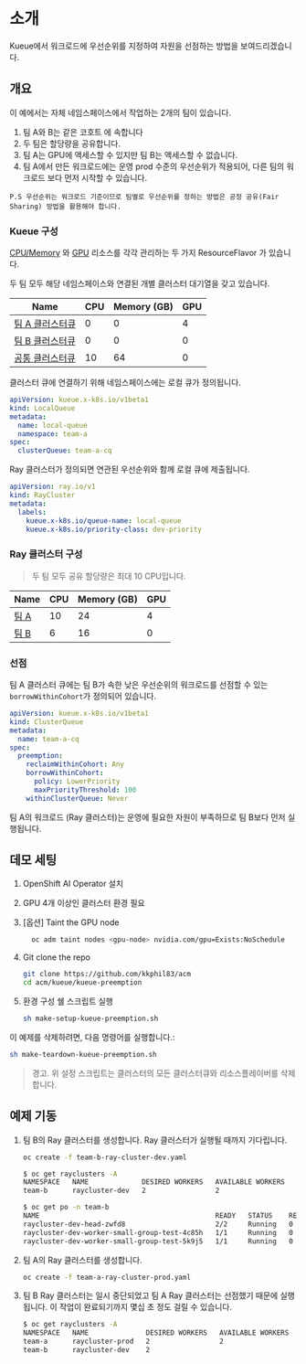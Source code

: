 # 소개

Kueue에서 워크로드에 우선순위를 지정하여 자원을 선점하는 방법을 보여드리겠습니다.

## 개요 
이 예에서는 자체 네임스페이스에서 작업하는 2개의 팀이 있습니다.

1. 팀 A와 B는 같은 코호트 에 속합니다
1. 두 팀은 할당량을 공유합니다.
1. 팀 A는 GPU에 액세스할 수 있지만 팀 B는 액세스할 수 없습니다.
1. 팀 A에서 만든 워크로드에는 운영 prod 수준의 우선순위가 적용되어, 다른 팀의 워크로드 보다 먼저 시작할 수 있습니다.

`P.S 우선순위는 워크로드 기준이므로 팀별로 우선순위를 정하는 방법은 공정 공유(Fair Sharing) 방법을 활용해야 합니다.`

### Kueue 구성 

[CPU/Memory](default-flavor.yaml) 와 [GPU](gpu-flavor.yaml) 리소스를 각각 관리하는 두 가지 ResourceFlavor 가 있습니다.

두 팀 모두 해당 네임스페이스와 연결된 개별 클러스터 대기열을 갖고 있습니다.


| Name                        | CPU | Memory (GB) | GPU 
| --------------------------- | --- | ----------- | ---
| [팀 A 클러스터큐](team-a-cq.yaml) | 0   | 0           | 4 
| [팀 B 클러스터큐](team-b-cq.yaml) | 0   | 0           | 0
| [공통 클러스터큐](shared-cq.yaml) | 10  | 64          | 0   

클러스터 큐에 연결하기 위해 네임스페이스에는 로컬 큐가 정의됩니다.

```yaml
apiVersion: kueue.x-k8s.io/v1beta1
kind: LocalQueue
metadata:
  name: local-queue
  namespace: team-a
spec:
  clusterQueue: team-a-cq
```

Ray 클러스터가 정의되면 연관된 우선순위와 함께 로컬 큐에 제출됩니다.

```yaml
apiVersion: ray.io/v1
kind: RayCluster
metadata:
  labels:  
    kueue.x-k8s.io/queue-name: local-queue
    kueue.x-k8s.io/priority-class: dev-priority
```

### Ray 클러스터 구성

> 두 팀 모두 공유 할당량은 최대 10 CPU입니다.

| Name                                   | CPU | Memory (GB) | GPU 
| -------------------------------------- | --- | ----------- | ----
| [팀 A](team-a-ray-cluster-prod.yaml) | 10  | 24          | 4 
| [팀 B](team-b-ray-cluster-dev.yaml)  | 6   | 16          | 0


### 선점

팀 A 클러스터 큐에는 팀 B가 속한 낮은 우선순위의 워크로드를 선점할 수 있는 `borrowWithinCohort`가 정의되어 있습니다.

```yaml
apiVersion: kueue.x-k8s.io/v1beta1
kind: ClusterQueue
metadata:
  name: team-a-cq
spec:
  preemption:
    reclaimWithinCohort: Any
    borrowWithinCohort:
      policy: LowerPriority
      maxPriorityThreshold: 100
    withinClusterQueue: Never
```

팀 A의 워크로드 (Ray 클러스터)는 운영에 필요한 자원이 부족하므로 팀 B보다 먼저 실행됩니다.


## 데모 세팅

1. OpenShift AI Operator 설치

2. GPU 4개 이상인 클러스터 환경 필요

3. [옵션] Taint the GPU node
    ```bash
      oc adm taint nodes <gpu-node> nvidia.com/gpu=Exists:NoSchedule
    ```
4. Git clone the repo

    ```bash
    git clone https://github.com/kkphil83/acm
    cd acm/kueue/kueue-preemption
    ```

5. 환경 구성 쉘 스크립트 실행
  
    ```bash
    sh make-setup-kueue-preemption.sh
    ```

이 예제를 삭제하려면, 다음 명령어를 실행합니다.:
```bash
sh make-teardown-kueue-preemption.sh
```
> 경고. 위 설정 스크립트는 클러스터의 모든 클러스터큐와 리소스플레이버를 삭제합니다.

## 예제 기동

1. 팀 B의 Ray 클러스터를 생성합니다. Ray 클러스터가 실행될 때까지 기다립니다.
    ```bash
    oc create -f team-b-ray-cluster-dev.yaml
    ```

    ```bash
    $ oc get rayclusters -A
    NAMESPACE   NAME             DESIRED WORKERS   AVAILABLE WORKERS   CPUS   MEMORY   GPUS   STATUS   AGE
    team-b      raycluster-dev   2                 2                   6      16G      0      ready    70s

    $ oc get po -n team-b
    NAME                                           READY   STATUS    RESTARTS   AGE
    raycluster-dev-head-zwfd8                      2/2     Running   0          45s
    raycluster-dev-worker-small-group-test-4c85h   1/1     Running   0          43s
    raycluster-dev-worker-small-group-test-5k9j5   1/1     Running   0          43s
    ```

2. 팀 A의 Ray 클러스터를 생성합니다.
    ```bash
    oc create -f team-a-ray-cluster-prod.yaml
    ```

3. 팀 B Ray 클러스터는 일시 중단되었고 팀 A Ray 클러스터는 선점했기 때문에 실행 됩니다. 이 작업이 완료되기까지 몇십 초 정도 걸릴 수 있습니다. 

    ```bash
    $ oc get rayclusters -A
    NAMESPACE   NAME              DESIRED WORKERS   AVAILABLE WORKERS   CPUS   MEMORY   GPUS   STATUS      AGE
    team-a      raycluster-prod   2                 2                   10     24G      4      ready       75s
    team-b      raycluster-dev    2                                     6      16G      0      suspended   3m46s
    ```